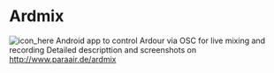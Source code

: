 # Ardmix

![icon_here](/blob/master/app/src/main/res/mipmap-hdpi/ic_launcher.png) Android app to control Ardour via OSC for live mixing and recording
Detailed descripttion and screenshots on http://www.paraair.de/ardmix

